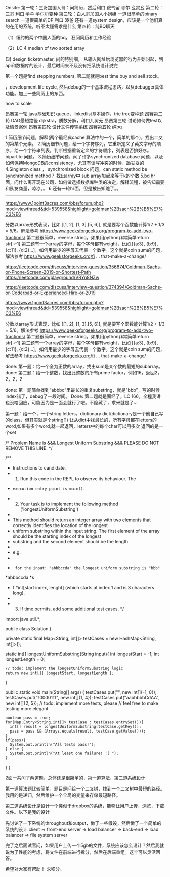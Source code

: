 Onsite:
第一轮：三哥加国人哥：问简历，然后利口 爸气留 寺尔 幺灵幺
第二轮：三哥 利口 伞伞 伞尔尔变种
第三轮：白人哥加国人小姐姐 一道很简单的b‍‍‍‍‍‌‍‍‌‍‌‌‌‌‌‌‍‌inary search 一道很简单的DP  利口 漆爸  还有一道system design，应该是一个他们真的在用的系统，听不太懂需求是什么
第四轮：纯BQ聊天


（1）纽约的两个中国人面的bq， 狂问简历和工作经验

（2）LC 4 median of two sorted array

(3) design ticketmaster, 问的特别细， 从输入网址后浏览器的行为开始问起，到api和数据库的设计，最后时间来不及没有把系统设计说完

第一个题是find stepping numbers, 第二题就是best time buy and sell stock。

，development life cycle, 然后debug的一个基本流程思路，以及debugger具体功能。加上一些简历上的东西。

how to scale


昂赛第一轮 java基础知识 queue，linkedlist基本操作，trie tree变种题
昂赛第二轮 DAG最短路径 dijkstra，质数分解，利口儿舅无‍‍‍‍‍‌‍‍‌‍‌‌‌‌‌‌‍‌
昂赛第三轮 讨论如何做test以及情景案例
昂赛第四轮 设计文件传输系统
昂赛第五轮 纯bq

1.简历细节问题，解释(两个最经典cache 算法中的一个，简单的那个)，找出二叉的第某个元素。
2.简历细节问题，给一个字符序列，它重新定义了英文字母的顺序，给一个字符串列表，判断根据重新定义的字符顺序，列表是否排好序。bipartite 问题。
3.简历细节问题，问了许多synchronized database 问题，以及如何保持MongoDB的consistency，尤其有读写冲突的时候，跪妥妥的
4.Singleton class ， synchronized block 问题，can static method be synchronized method？ 找出array中 sub array加起来等于k的个数
5.bq hr 面，问什么离开现在公司，如何做选择数据库种类的决定，解释流程，被告知需要和队友商量，凉凉。。
6.还有一轮hr面，但是被告知跪了。。

************************


https://www.1point3acres.com/bbs/forum.php?mod=viewthread&tid=539558&highlight=goldman%2Bsach%2B%B5%E7%C3%E6

分数以array形式表现，比如 [[1, 2], [‍‍‍‍‍‌‍‍‌‍‌‌‌‌‌‌‍‌1, 3],[5, 6]], 就是要写个函数能计算1/2 + 1/3 = 5/6。解法参考 https://www.geeksforgeeks.org/program-to-add-two-fractions/
第二题很简单，reverse string，如果用python非常简单return str[::-1]
第三题有一个array的字母，每个字母都有weight，比如 [{a:3}, {b:9}, {c:11}, {d:2}...]，如何用最少的字母去代表一个数字。这个就是coin sum的问题，解法参考 https://www.geeksforgeeks.org/fi ... that-make-a-change/


https://leetcode.com/discuss/interview-question/356874/Goldman-Sachs-or-Phone-Screen-2019-or-Shortest-Path
https://leetcode.com/playground/VRYn8NZw

https://leetcode.com/discuss/interview-question/374394/Goldman-Sachs-or-Coderpad-or-Experienced-Hire-or-2019


https://www.1point3acres.com/bbs/forum.php?mod=viewthread&tid=539558&highlight=goldman%2Bsach%2B%B5%E7%C3%E6

分数以array形式表现，比如 [[1, 2], [‍‍‍‍‍‌‍‍‌‍‌‌‌‌‌‌‍‌1, 3],[5, 6]], 就是要写个函数能计算1/2 + 1/3 = 5/6。解法参考 https://www.geeksforgeeks.org/program-to-add-two-fractions/
第二题很简单，reverse string，如果用python非常简单return str[::-1]
第三题有一个array的字母，每个字母都有weight，比如 [{a:3}, {b:9}, {c:11}, {d:2}...]，如何用最少的字母去代表一个数字。这个就是coin sum的问题，解法参考 https://www.geeksforgeeks.org/fi ... that-make-a-change/


done: 第一题：给一个全为正数的array，找出sum是某个数的最短的subarray。
done: 第二题：给一个整数，找出此整数的所有prime factor，例如16，返回2，2，2，2

done: 第一题简单找到“abbbc”里最长的重复substring，就是"bbb”，写的时候index错了，debug了一段时间。
Done: 第二题就是面经了，LC 166。全程我讲也没啥回应，可能因为是一面会就行了吧。不隐藏了，求米就是了~


第一题：给一个，一个string letters，dictionary dict(dictionary是一个他自己写的class，但其实就是个string[])
让从dict中找最长的，所有字母都在letters的word,如果有多个word,就一起返回，letters中的每个char可以用多次
返回的是一个set


/* Problem Name is &&& Longest Uniform Substring &&& PLEASE DO NOT REMOVE THIS LINE. */

/**
* Instructions to candidate.
*  1) Run this code in the REPL to observe its behaviour. The
*     execution entry point is main().
*  2) Your task is to implement the following method ('longestUniformSubstring')
*  
*  This method should return an integer array with two elements that correctly identifies the location of the longest
*  uniform substring within the input string. The first element of the array should be the starting index of the longest
*  substring and the second element should be the length.
*  
*  e.g.
*      
*      for the input: "abbbccda" the longest uniform substring is "bbb"
*abbbccda
*s
* f
*int[start index, lenght]
(which starts at index 1 and is 3 characters long).
*
*  3) If time permits, add some additional test cases.
*/

import java.util.*;

public class Solution {

  private static final Map<String, int[]> testCases = new HashMap<String, int[]>();

  static int[] longestUniformSubstring(String input){
    int longestStart = -1;
    int longestLength = 0;

    // todo: implement the longestUniformSubstring logic
    return new int[]{ longestStart, longestLength };
  }

  public static void main(String[] args) {
    testCases.put("", new int[]{-1, 0});
    testCases.put("10000111", new int[]{1, 4});
    testCases.put("aabbbbbCdAA", new int[]{2, 5});
    // todo: implement more tests, please
    // feel free to make testing more elegant

    boolean pass = true;
    for(Map.‍‍‍‍‍‌‍‍‌‍‌‌‌‌‌‌‍‌Entry<String,int[]> testCase : testCases.entrySet()){
      int[] result = longestUniformSubstring(testCase.getKey());
      pass = pass && (Arrays.equals(result, testCase.getValue()));
    }
    if(pass){
      System.out.println("All tests pass!");
    } else {
      System.out.println("At least one failure! :( ");
    }
  }
}


2面一共问了两道题，总体还是很简单的，第一道算法，第二道系统设计

第一道算法题比较简单，题目是问给一个二叉树，找到一个二叉树中最短的路径。我用的是递归，然后维护一个全局的变量来存储最短路径。

第二道系统设计是设计一个类似于dropbox的系统，能够让用户上传，浏览，下载文件。以下是我的设计

先讨论了一下系统的throughput和output，做了一些假设，然后做了一个简单的系统的设计
client => front-end server => load balancer => back-end => load balancer => file system server

完了之后面试官‍‍‍‍‍‌‍‍‌‍‌‌‌‌‌‌‍‌问，如果用户上传一个5gb的文件，系统应该怎么设计？然后我就说为了性能的考虑，将文件在前端进行拆分，然后在后端重组。这个可以灵活回答。

希望对大家有帮助！ 求积分。